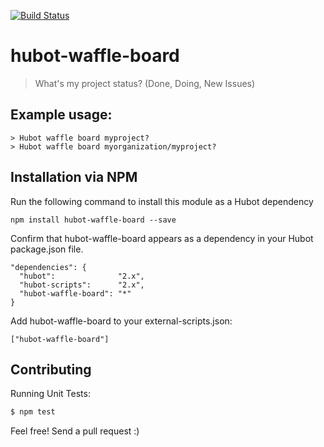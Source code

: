 [![Build Status](https://travis-ci.org/betterup/hubot-waffle-board.svg?branch=master)](https://travis-ci.org/betterup/hubot-waffle-board)

# hubot-waffle-board

> What's my project status? (Done, Doing, New Issues)

## Example usage:

```
> Hubot waffle board myproject?
> Hubot waffle board myorganization/myproject?
```

## Installation via NPM

Run the following command to install this module as a Hubot dependency

```
npm install hubot-waffle-board --save
```

Confirm that hubot-waffle-board appears as a dependency in your Hubot package.json file.

```
"dependencies": {
  "hubot":              "2.x",
  "hubot-scripts":      "2.x",
  "hubot-waffle-board": "*"
}
```

Add hubot-waffle-board to your external-scripts.json:

```
["hubot-waffle-board"]
```

## Contributing

Running Unit Tests:
```bash
$ npm test
```

Feel free! Send a pull request :)

